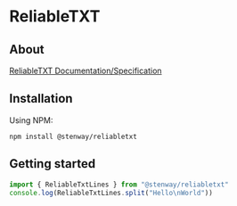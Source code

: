 ﻿# ReliableTXT

## About

[ReliableTXT Documentation/Specification](https://www.reliabletxt.com)

## Installation

Using NPM:
```
npm install @stenway/reliabletxt
```

## Getting started

```ts
import { ReliableTxtLines } from "@stenway/reliabletxt"
console.log(ReliableTxtLines.split("Hello\nWorld"))
```